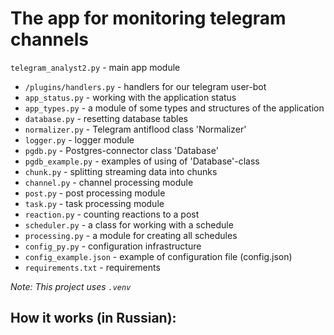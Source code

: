 # The app for monitoring telegram channels

`telegram_analyst2.py` - main app module
* `/plugins/handlers.py` - handlers for our telegram user-bot
* `app_status.py` - working with the application status
* `app_types.py` - a module of some types and structures of the application
* `database.py` - resetting database tables
* `normalizer.py` - Telegram antiflood class 'Normalizer' 
* `logger.py` - logger module
* `pgdb.py` - Postgres-connector class 'Database'
* `pgdb_example.py` - examples of using of 'Database'-class
* `chunk.py` - splitting streaming data into chunks
* `channel.py` - channel processing module
* `post.py` - post processing module
* `task.py` - task processing module
* `reaction.py` - counting reactions to a post
* `scheduler.py` - a class for working with a schedule
* `processing.py` - a module for creating all schedules
* `config_py.py` - configuration infrastructure
* `config_example.json` - example of configuration file (config.json)
* `requirements.txt` - requirements

_Note: This project uses `.venv`_

## How it works (in Russian):

 